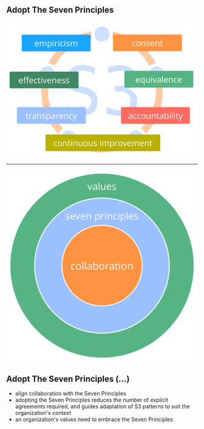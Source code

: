 ## Adopt The Seven Principles

![inline,fit](img/framework/s3-principles-plain.png)

---

![right,fit](img/collaboration-values/values-7principles.png)

## Adopt The Seven Principles (…)

-   align collaboration with the Seven Principles
-   adopting the Seven Principles reduces the number of explicit agreements required, and guides adaptation of S3 patterns to suit the organization's context
-   an organization's values need to embrace the Seven Principles
